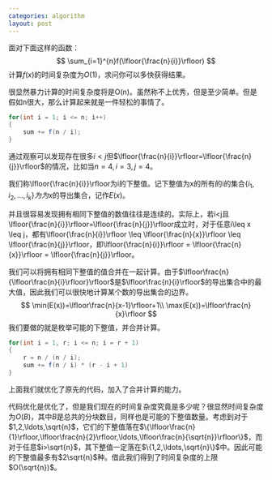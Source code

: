 ```yaml
---
categories: algorithm
layout: post
---
```


面对下面这样的函数：
$$
\sum_{i=1}^{n}f(\lfloor{\frac{n}{i}}\rfloor)
$$
计算$f(x)$的时间复杂度为$O(1)$，求问你可以多快获得结果。

很显然暴力计算的时间复杂度将是O(n)。虽然称不上优秀，但是至少简单。但是假如n很大，那么计算起来就是一件轻松的事情了。

```java
for(int i = 1; i <= n; i++)
{
    sum += f(n / i);
}
```



通过观察可以发现存在很多$i<j$但$\lfloor{\frac{n}{i}}\rfloor=\lfloor{\frac{n}{j}}\rfloor$的情况，比如当$n=4,i=3,j=4$。

我们称\lfloor{\frac{n}{i}}\rfloor为i的下整值。记下整值为x的所有的i的集合$\{i_1,i_2,\ldots,i_k\}为为x$的导出集合，记作$E(x)$。

并且很容易发现拥有相同下整值的数值往往是连续的。实际上，若i<j且\lfloor{\frac{n}{i}}\rfloor=\lfloor{\frac{n}{j}}\rfloor成立时，对于任意i\leq x \leq j，都有\lfloor{\frac{n}{i}}\rfloor \leq \lfloor{\frac{n}{x}}\rfloor \leq \lfloor{\frac{n}{j}}\rfloor，即\lfloor{\frac{n}{i}}\rfloor = \lfloor{\frac{n}{x}}\rfloor = \lfloor{\frac{n}{j}}\rfloor。

我们可以将拥有相同下整值的值合并在一起计算。由于$\lfloor\frac{n}{\lfloor\frac{n}{i}\rfloor}\rfloor$是$\lfloor\frac{n}{i}\rfloor$的导出集合中的最大值，因此我们可以很快地计算某个数的导出集合的边界。
$$
\min(E(x))=\lfloor\frac{n}{x-1}\rfloor+1\\
\max(E(x))=\lfloor\frac{n}{x}\rfloor
$$
我们要做的就是枚举可能的下整值，并合并计算。

```java
for(int i = 1, r; i <= n; i = r + 1)
{
    r = n / (n / i);
    sum += f(n / i) * (r - i + 1)
}
```

上面我们就优化了原先的代码，加入了合并计算的能力。

代码优化是优化了，但是我们现在的时间复杂度究竟是多少呢？很显然时间复杂度为$O(B)$，其中$B$是总共的分块数目，同样也是可能的下整值数量。考虑到对于$1,2,\ldots,\sqrt{n}$，它们的下整值落在$\{\lfloor\frac{n}{1}\rfloor,\lfloor\frac{n}{2}\rfloor,\ldots,\lfloor\frac{n}{\sqrt{n}}\rfloor\}$，而对于任意$i>\sqrt{n}$，其下整值一定落在$\{1,2,\ldots,\sqrt{n}\}$中。因此可能的下整值最多有$2\sqrt{n}$种。借此我们得到了时间复杂度的上限$O(\sqrt{n})$。